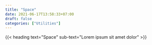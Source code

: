 ```yaml
---
title: "Space"
date: 2021-06-17T13:58:33+07:00
draft: false
categories: ["Utilities"]
---
```


{{< heading text="Space" sub-text="Lorem ipsum sit amet dolor" >}}
